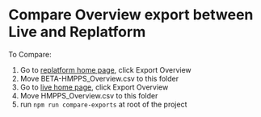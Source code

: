 # Compare Overview export between Live and Replatform
To Compare:
1. Go to [replatform home page](https://workload-measurement.hmpps.service.justice.gov.uk/), click Export Overview
2. Move BETA-HMPPS_Overview.csv to this folder
3. Go to [live home page](https://wmt.service.justice.gov.uk/), click Export Overview
4. Move HMPPS_Overview.csv to this folder
5. run `npm run compare-exports` at root of the project